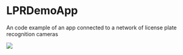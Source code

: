 # LPRDemoApp
An code example of an app connected to a network of license plate recognition cameras

![](LPRExampleApp.gif)
